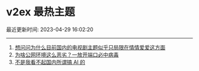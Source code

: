 # v2ex 最热主题

最近更新时间: 2023-04-29 16:02:20

--- 
1. [想问问为什么目前国内的电视剧主题似乎只局限在情情爱爱这方面](https://www.v2ex.com/t/936372) 
2. [为啥公网环境这么恶劣？一放开端口必中病毒](https://www.v2ex.com/t/936373) 
3. [不是我看不起国内所谓搞 AI 的](https://www.v2ex.com/t/936404) 
